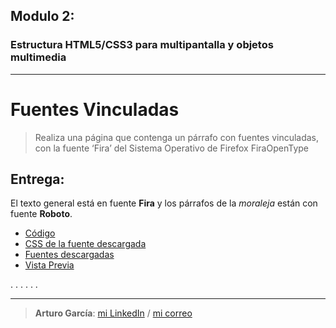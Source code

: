 ﻿Modulo 2:---### Estructura HTML5/CSS3 para multipantalla y objetos multimedia ---# Fuentes Vinculadas> Realiza una página que contenga un párrafo con fuentes vinculadas, con la fuente ‘Fira’ del Sistema Operativo de Firefox FiraOpenType## Entrega:El texto general está en fuente **Fira** y los párrafos de la _moraleja_ están con fuente **Roboto**.- [Código](https://raw.githubusercontent.com/GarciaGArturo/moocHTML5/master/mod_02/fira-roboto.html)- [CSS de la fuente descargada](https://garciagarturo.github.io/moocHTML5/mod_02/fuente-fira.css)- [Fuentes descargadas](https://github.com/GarciaGArturo/moocHTML5/tree/master/mod_02/fuentes)- [Vista Previa](https://garciagarturo.github.io/moocHTML5/mod_02/fira-roboto.html)......---> **Arturo García**:[mi LinkedIn](https://linkedin.com/in/garciagarturo)/ [mi correo](http://www.google.com/recaptcha/mailhide/d?k=01EB2NAIZ_2uEkjscDfJ-bHw==&c=p_0f-7ykHrzq1gLxRsjytRf7dlTywPveTBibi7Svqi8=)